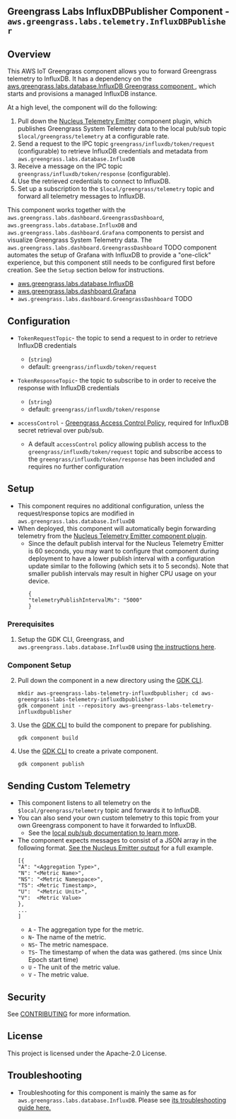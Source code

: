 ## Greengrass Labs InfluxDBPublisher Component - `aws.greengrass.labs.telemetry.InfluxDBPublisher`

## Overview
This AWS IoT Greengrass component allows you to forward Greengrass telemetry to InfluxDB.
It has a dependency on the [aws.greengrass.labs.database.InfluxDB Greengrass component ](https://github.com/awslabs/aws-greengrass-labs-database-influxdb), which starts and provisions a managed InfluxDB instance.

At a high level, the component will do the following:

1. Pull down the [Nucleus Telemetry Emitter](https://docs.aws.amazon.com/greengrass/v2/developerguide/nucleus-emitter-component.html) component plugin, which publishes Greengrass System Telemetry data to the local pub/sub topic `$local/greengrass/telemetry` at a configurable rate.
2. Send a request to the IPC topic `greengrass/influxdb/token/request` (configurable) to retrieve InfluxDB credentials and metadata from `aws.greengrass.labs.database.InfluxDB`
3. Receive a message on the IPC topic `greengrass/influxdb/token/response` (configurable).
4. Use the retrieved credentials to connect to InfluxDB.
5. Set up a subscription to the `$local/greengrass/telemetry` topic and forward all telemetry messages to InfluxDB.

This component works together with the `aws.greengrass.labs.dashboard.GreengrassDashboard`<TODO>, `aws.greengrass.labs.database.InfluxDB` and `aws.greengrass.labs.dashboard.Grafana` components to persist and visualize Greengrass System Telemetry data.
The `aws.greengrass.labs.dashboard.GreengrassDashboard` TODO component automates the setup of Grafana with InfluxDB to provide a "one-click" experience, but this component still needs to be configured first before creation. See the `Setup` section below for instructions.
* [aws.greengrass.labs.database.InfluxDB](https://github.com/awslabs/aws-greengrass-labs-database-influxdb)
* [aws.greengrass.labs.dashboard.Grafana](https://github.com/awslabs/aws-greengrass-labs-dashboard-grafana)
* `aws.greengrass.labs.dashboard.GreengrassDashboard` TODO

## Configuration
* `TokenRequestTopic`- the topic to send a request to in order to retrieve InfluxDB credentials
  * (`string`)
  * default: `greengrass/influxdb/token/request`


* `TokenResponseTopic`- the topic to subscribe to in order to receive the response with InfluxDB credentials
  * (`string`)
  * default: `greengrass/influxdb/token/response`
  

* `accessControl` - [Greengrass Access Control Policy](https://docs.aws.amazon.com/greengrass/v2/developerguide/interprocess-communication.html#ipc-authorization-policies), required for InfluxDB secret retrieval over pub/sub.
  * A default `accessControl` policy allowing publish access to the `greengrass/influxdb/token/request` topic and subscribe access to the `greengrass/influxdb/token/response` has been included and requires no further configuration


## Setup
* This component requires no additional configuration, unless the request/response topics are modified in `aws.greengrass.labs.database.InfluxDB`
* When deployed, this component will automatically begin forwarding telemetry from the [Nucleus Telemetry Emitter component plugin](https://docs.aws.amazon.com/greengrass/v2/developerguide/nucleus-emitter-component.html).
  * Since the default publish interval for the Nucleus Telemetry Emitter is 60 seconds, you may want to configure that component during deployment to have a lower publish interval with a configuration update similar to the following (which sets it to 5 seconds). Note that smaller publish intervals may result in higher CPU usage on your device.
    ```
    {
    "telemetryPublishIntervalMs": "5000"
    }
    ```

### Prerequisites
1. Setup the GDK CLI, Greengrass, and `aws.greengrass.labs.database.InfluxDB` using [the instructions here](https://github.com/awslabs/aws-greengrass-labs-database-influxdb/blob/main/README.md#setup).

### Component Setup
2. Pull down the component in a new directory using the [GDK CLI](https://docs.aws.amazon.com/greengrass/v2/developerguide/install-greengrass-development-kit-cli.html).
    ```
   mkdir aws-greengrass-labs-telemetry-influxdbpublisher; cd aws-greengrass-labs-telemetry-influxdbpublisher
   gdk component init --repository aws-greengrass-labs-telemetry-influxdbpublisher
   ```
3. Use the [GDK CLI](https://docs.aws.amazon.com/greengrass/v2/developerguide/greengrass-development-kit-cli.html) to build the component to prepare for publishing.
   ```
   gdk component build
   ```
4. Use the [GDK CLI](https://docs.aws.amazon.com/greengrass/v2/developerguide/greengrass-development-kit-cli.html) to create a private component.
   ```
   gdk component publish
   ```
    
## Sending Custom Telemetry
* This component listens to all telemetry on the `$local/greengrass/telemetry` topic and forwards it to InfluxDB.
* You can also send your own custom telemetry to this topic from your own Greengrass component to have it forwarded to InfluxDB.
  * See the [local pub/sub documentation to learn more](https://docs.aws.amazon.com/greengrass/v2/developerguide/ipc-publish-subscribe.html).
* The component expects messages to consist of a JSON array in the following format. [See the Nucleus Emitter output](https://docs.aws.amazon.com/greengrass/v2/developerguide/nucleus-emitter-component.html#nucleus-emitter-component-output-data) for a full example.
    ```
    [{
    "A": "<Aggregation Type>",
    "N": "<Metric Name>",
    "NS": "<Metric Namespace>",
    "TS": <Metric Timestamp>,
    "U":  "<Metric Unit>",
    "V":  <Metric Value>
  },
  ...
  ]
    ```
  * `A` - The aggregation type for the metric. 
  * `N`- The name of the metric. 
  * `NS`- The metric namespace. 
  * `TS`- The timestamp of when the data was gathered. (ms since Unix Epoch start time) 
  * `U` - The unit of the metric value. 
  * `V` - The metric value.
## Security

See [CONTRIBUTING](CONTRIBUTING.md#security-issue-notifications) for more information.

## License

This project is licensed under the Apache-2.0 License.

## Troubleshooting
* Troubleshooting for this component is mainly the same as for `aws.greengrass.labs.database.InfluxDB`. Please see [its troubleshooting guide here.](https://github.com/awslabs/aws-greengrass-labs-database-influxdb/blob/main/README.md#troubleshooting)
